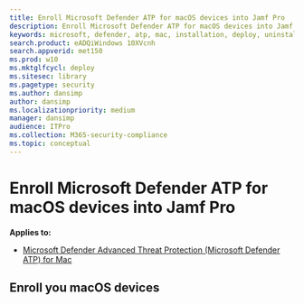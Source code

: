 ```yaml
---
title: Enroll Microsoft Defender ATP for macOS devices into Jamf Pro 
description: Enroll Microsoft Defender ATP for macOS devices into Jamf Pro 
keywords: microsoft, defender, atp, mac, installation, deploy, uninstallation, intune, jamfpro, macos, catalina, mojave, high sierra
search.product: eADQiWindows 10XVcnh
search.appverid: met150
ms.prod: w10
ms.mktglfcycl: deploy
ms.sitesec: library
ms.pagetype: security
ms.author: dansimp
author: dansimp
ms.localizationpriority: medium
manager: dansimp
audience: ITPro
ms.collection: M365-security-compliance 
ms.topic: conceptual
---
```


# Enroll Microsoft Defender ATP for macOS devices into Jamf Pro 

**Applies to:**

- [Microsoft Defender Advanced Threat Protection (Microsoft Defender ATP) for Mac](microsoft-defender-atp-mac.md)

## Enroll you macOS devices
